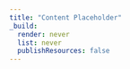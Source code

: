 ```yaml
---
title: "Content Placeholder"
_build:
  render: never
  list: never
  publishResources: false
---
```


